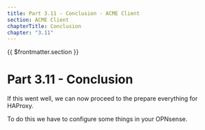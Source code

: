 ```yaml
---
title: Part 3.11 - Conclusion - ACME Client
section: ACME Client
chapterTitle: Conclusion
chapter: "3.11"
---
```


{{ $frontmatter.section }}
# Part 3.11 - Conclusion

If this went well, we can now proceed to the prepare everything for HAProxy. 

To do this we have to configure some things in your OPNsense.
